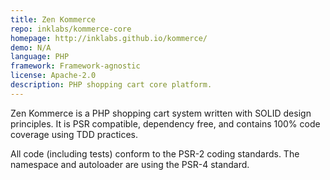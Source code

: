 ```yaml
---
title: Zen Kommerce
repo: inklabs/kommerce-core
homepage: http://inklabs.github.io/kommerce/
demo: N/A
language: PHP
framework: Framework-agnostic
license: Apache-2.0
description: PHP shopping cart core platform.
---
```


Zen Kommerce is a PHP shopping cart system written with SOLID design principles. It is PSR compatible, dependency free, and contains 100% code coverage using TDD practices.

All code (including tests) conform to the PSR-2 coding standards. The namespace and autoloader are using the PSR-4 standard.
